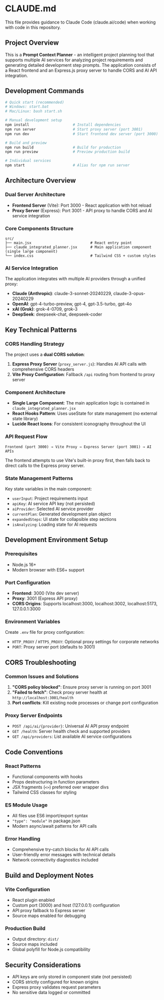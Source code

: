# CLAUDE.md

This file provides guidance to Claude Code (claude.ai/code) when working with code in this repository.

## Project Overview

This is a **Prompt Context Planner** - an intelligent project planning tool that supports multiple AI services for analyzing project requirements and generating detailed development step prompts. The application consists of a React frontend and an Express.js proxy server to handle CORS and AI API integration.

## Development Commands

```bash
# Quick start (recommended)
# Windows: start.bat
# Mac/Linux: bash start.sh

# Manual development setup
npm install                    # Install dependencies
npm run server                 # Start proxy server (port 3001)
npm run dev                    # Start frontend dev server (port 3000)

# Build and preview
npm run build                  # Build for production
npm run preview                # Preview production build

# Individual services
npm start                      # Alias for npm run server
```

## Architecture Overview

### Dual Server Architecture
- **Frontend Server** (Vite): Port 3000 - React application with hot reload
- **Proxy Server** (Express): Port 3001 - API proxy to handle CORS and AI service integration

### Core Components Structure
```
src/
├── main.jsx                           # React entry point
├── claude_integrated_planner.jsx      # Main application component (single large component)
└── index.css                          # Tailwind CSS + custom styles
```

### AI Service Integration
The application integrates with multiple AI providers through a unified proxy:
- **Claude (Anthropic)**: claude-3-sonnet-20240229, claude-3-opus-20240229
- **OpenAI**: gpt-4-turbo-preview, gpt-4, gpt-3.5-turbo, gpt-4o  
- **xAI (Grok)**: grok-4-0709, grok-3
- **DeepSeek**: deepseek-chat, deepseek-coder

## Key Technical Patterns

### CORS Handling Strategy
The project uses a **dual CORS solution**:
1. **Express Proxy Server** (`proxy_server.js`): Handles AI API calls with comprehensive CORS headers
2. **Vite Proxy Configuration**: Fallback `/api` routing from frontend to proxy server

### Component Architecture
- **Single Large Component**: The main application logic is contained in `claude_integrated_planner.jsx` 
- **React Hooks Pattern**: Uses useState for state management (no external state library)
- **Lucide React Icons**: For consistent iconography throughout the UI

### API Request Flow
```
Frontend (port 3000) → Vite Proxy → Express Server (port 3001) → AI APIs
```

The frontend attempts to use Vite's built-in proxy first, then falls back to direct calls to the Express proxy server.

### State Management Patterns
Key state variables in the main component:
- `userInput`: Project requirements input
- `apiKey`: AI service API key (not persisted)
- `aiProvider`: Selected AI service provider
- `currentPlan`: Generated development plan object
- `expandedSteps`: UI state for collapsible step sections
- `isAnalyzing`: Loading state for AI requests

## Development Environment Setup

### Prerequisites
- Node.js 16+
- Modern browser with ES6+ support

### Port Configuration
- **Frontend**: 3000 (Vite dev server)
- **Proxy**: 3001 (Express API proxy)
- **CORS Origins**: Supports localhost:3000, localhost:3002, localhost:5173, 127.0.0.1:3000

### Environment Variables
Create `.env` file for proxy configuration:
- `HTTP_PROXY` / `HTTPS_PROXY`: Optional proxy settings for corporate networks
- `PORT`: Proxy server port (defaults to 3001)

## CORS Troubleshooting

### Common Issues and Solutions
1. **"CORS policy blocked"**: Ensure proxy server is running on port 3001
2. **"Failed to fetch"**: Check proxy server health at `http://localhost:3001/health`
3. **Port conflicts**: Kill existing node processes or change port configuration

### Proxy Server Endpoints
- `POST /api/ai/{provider}`: Universal AI API proxy endpoint
- `GET /health`: Server health check and supported providers
- `GET /api/providers`: List available AI service configurations

## Code Conventions

### React Patterns
- Functional components with hooks
- Props destructuring in function parameters
- JSX fragments (`<>`) preferred over wrapper divs
- Tailwind CSS classes for styling

### ES Module Usage
- All files use ES6 import/export syntax
- `"type": "module"` in package.json
- Modern async/await patterns for API calls

### Error Handling
- Comprehensive try-catch blocks for AI API calls
- User-friendly error messages with technical details
- Network connectivity diagnostics included

## Build and Deployment Notes

### Vite Configuration
- React plugin enabled
- Custom port (3000) and host (127.0.0.1) configuration
- API proxy fallback to Express server
- Source maps enabled for debugging

### Production Build
- Output directory: `dist/`
- Source maps included
- Global polyfill for Node.js compatibility

## Security Considerations

- API keys are only stored in component state (not persisted)
- CORS strictly configured for known origins
- Express proxy validates request parameters
- No sensitive data logged or committed
